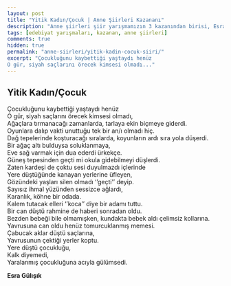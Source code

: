 ```yaml
---
layout: post
title: "Yitik Kadın/Çocuk | Anne Şiirleri Kazananı"
description: "Anne şiirleri şiir yarışmamızın 3 kazanından birisi, Esra Gülışık'ın Yitik Kadın/Çocuk şiiri"
tags: [edebiyat yarışmaları, kazanan, anne şiirleri]
comments: true
hidden: true
permalink: "anne-siirleri/yitik-kadin-cocuk-siiri/"
excerpt: "Çocukluğunu kaybettiği yaştaydı henüz  
O gür, siyah saçlarını örecek kimsesi olmadı..."
---
```


## Yitik Kadın/Çocuk
Çocukluğunu kaybettiği yaştaydı henüz  
O gür, siyah saçlarını örecek kimsesi olmadı,  
Ağaçlara tırmanacağı zamanlarda, tarlaya ekin biçmeye giderdi.  
Oyunlara dalıp vakti unuttuğu tek bir an/ı olmadı hiç.  
Dağ tepelerinde koşturacağı sıralarda, koyunların ardı sıra yola düşerdi.  
Bir ağaç altı bulduysa soluklanmaya,  
Eve sağ varmak için dua ederdi ürkekçe.  
Güneş tepesinden geçti mi okula gidebilmeyi düşlerdi.  
Zaten kardeşi de çoktu sesi duyulmazdı içlerinde  
Yere düştüğünde kanayan yerlerine üfleyen,  
Gözündeki yaşları silen olmadı ‘’geçti’’ deyip.  
Sayısız ihmal yüzünden sessizce ağlardı,  
Karanlık, köhne bir odada.  
Kalem tutacak elleri ‘’koca’’ diye bir adamı tuttu.  
Bir can düştü rahmine de haberi sonradan oldu.  
Bezden bebeği bile olmamışken, kundakta bebek aldı çelimsiz kollarına.  
Yavrusuna can oldu henüz tomurcuklanmış memesi.  
Çabucak aklar düştü saçlarına,  
Yavrusunun çektiği yerler koptu.  
Yere düştü çocukluğu,  
Kalk diyemedi,  
Yaralanmış çocukluğuna acıyla gülümsedi.  

**Esra Gülışık**